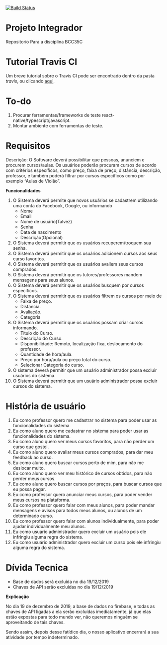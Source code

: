 [![Build Status](https://travis-ci.org/LucasHenriqueP/ProjetoIntegrador.svg?branch=master)](https://travis-ci.org/LucasHenriqueP/ProjetoIntegrador)

# Projeto Integrador

Repositorio Para a disciplina BCC35C

# Tutorial Travis CI

Um breve tutorial sobre o Travis CI pode ser encontrado dentro da pasta _travis_, ou clicando [aqui](https://github.com/LucasHenriqueP/ProjetoIntegrador/tree/master/tutorial).

# To-do

1. Procurar ferramentas/frameworks de teste react-native/typescript/javascript.
2. Montar ambiente com ferramentas de teste.

# Requisitos

Descrição: O Software deverá possibilitar que pessoas, anunciem e procurem cursos/aulas. Os usuários poderão procuram cursos de acordo com critérios específicos, como preço, faixa de preço, distância, descrição, professor, e também poderá filtrar por cursos específicos como por exemplo “Aulas de Violão”.

**Funcionalidades**

1. O Sistema deverá permite que novos usuários se cadastrem utilizando uma conta do Facebook, Google, ou informando
   - Nome
   - Email
   - Nome de usuário(Talvez)
   - Senha
   - Data de nascimento
   - Descrição(Opcional)
2. O Sistema deverá permitir que os usuários recuperem/troquem sua senha.
3. O Sistema deverá permitir que os usuários adicionem cursos aos seus curso favoritos.
4. O Sistema deverá permitir que os usuários avaliem seus cursos comprados.
5. O Sistema deverá permitir que os tutores/professores mandem mensagens para seus alunos.
6. O Sistema deverá permitir que os usuários busquem por cursos específicos.
7. O Sistema deverá permitir que os usuários filtrem os cursos por meio de
   - Faixa de preço.
   - Distancia.
   - Avaliação.
   - Categoria
8. O Sistema deverá permitir que os usuários possam criar cursos informando.
   - Titulo do Curso.
   - Descrição do Curso.
   - Disponibilidade: Remoto, localização fixa, deslocamento do professor.
   - Quantidade de hora/aula.
   - Preço por hora/aula ou preço total do curso.
   - Selecionar Categoria do curso.
9. O sistema deverá permitir que um usuário administrador possa excluir usuários do sistema.
10. O Sistema deverá permitir que um usuário administrador possa excluir cursos do sistema.

# História de usuário

1. Eu como professor quero me cadastrar no sistema para poder usar as funcionalidades do sistema.
2. Eu como aluno quero me cadastrar no sistema para poder usar as funcionalidades do sistema.
3. Eu como aluno quero ver meus cursos favoritos, para não perder um curso que gostei.
4. Eu como aluno quero avaliar meus cursos comprados, para dar meu feedback ao curso.
5. Eu como aluno quero buscar cursos perto de mim, para não me deslocar muito.
6. Eu como aluno quero ver meu histórico de cursos obtidos, para não perder meus cursos.
7. Eu como aluno quero buscar cursos por preços, para buscar cursos que eu possa pagar.
8. Eu como professor quero anunciar meus cursos, para poder vender meus cursos na plataforma.
9. Eu como professor quero falar com meus alunos, para poder mandar mensagens e avisos para todos meus alunos, ou alunos de um determinado curso.
10. Eu como professor quero falar com alunos individualmente, para poder ajudar individualmente meu alunos.
11. Eu como usuário administrador quero excluir um usuário pois ele infringiu alguma regra do sistema.
12. Eu como usuário administrador quero excluir um curso pois ele infringiu alguma regra do sistema.

# Dívida Tecnica

- Base de dados será excluída no dia 19/12/2019
- Chaves de API serão excluídas no dia 19/12/2019

**Explicação**

No dia 19 de dezembro de 2019, a base de dados no firebase, e todas as chaves de API ligadas a ela serão excluídas imediatamente, já que elas estão expostas para todo mundo ver, não queremos ninguém se aproveitando de tais chaves.

Sendo assim, depois desse fatídico dia, o nosso aplicativo encerrará a sua atividade por tempo indeterminado.
